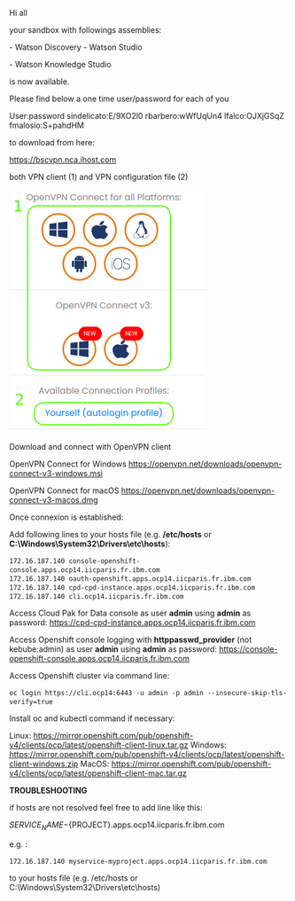 Hi all

your sandbox with followings assemblies:

\- Watson Discovery
\- Watson Studio

\- Watson Knowledge Studio

is now available.

Please find below a one time user/password for each of you 

User:password
sindelicato:E/9XO2l0
rbarbero:wWfUqUn4
lfalco:OJXjGSqZ
fmalosio:S+pahdHM



to download from here:

https://bscvpn.nca.ihost.com

both VPN client (1) and VPN configuration file (2)

![](img/bscnice-vpn.png)



Download and connect with OpenVPN client

OpenVPN Connect for Windows
https://openvpn.net/downloads/openvpn-connect-v3-windows.msi

OpenVPN Connect for macOS
https://openvpn.net/downloads/openvpn-connect-v3-macos.dmg

Once connexion is established:

Add following lines to your hosts file (e.g. **/etc/hosts** or **C:\Windows\System32\Drivers\etc\hosts**):
```
172.16.187.140 console-openshift-console.apps.ocp14.iicparis.fr.ibm.com  
172.16.187.140 oauth-openshift.apps.ocp14.iicparis.fr.ibm.com
172.16.187.140 cpd-cpd-instance.apps.ocp14.iicparis.fr.ibm.com
172.16.187.140 cli.ocp14.iicparis.fr.ibm.com
```
Access Cloud Pak for Data console as user **admin** using **admin** as password: 
https://cpd-cpd-instance.apps.ocp14.iicparis.fr.ibm.com

Access Openshift console  logging with **httppasswd_provider** (not kebube:admin) as user **admin** using **admin** as password: 
https://console-openshift-console.apps.ocp14.iicparis.fr.ibm.com

Access Openshift cluster via command line:
```
oc login https://cli.ocp14:6443 -u admin -p admin --insecure-skip-tls-verify=true
```

Install oc and kubectl command if necessary: 

Linux: https://mirror.openshift.com/pub/openshift-v4/clients/ocp/latest/openshift-client-linux.tar.gz 
Windows: https://mirror.openshift.com/pub/openshift-v4/clients/ocp/latest/openshift-client-windows.zip 
MacOS: https://mirror.openshift.com/pub/openshift-v4/clients/ocp/latest/openshift-client-mac.tar.gz

**TROUBLESHOOTING**

if hosts are not resolved feel free to add line like this:

${SERVICE_NAME}-${PROJECT}.apps.ocp14.iicparis.fr.ibm.com 

e.g. :

```
172.16.187.140 myservice-myproject.apps.ocp14.iicparis.fr.ibm.com
```

to your hosts file (e.g. /etc/hosts or C:\Windows\System32\Drivers\etc\hosts)